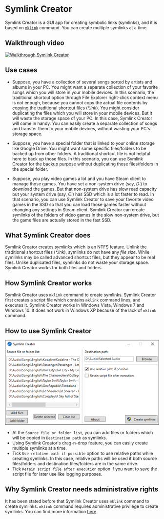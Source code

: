 # Symlink Creator
Symlink Creator is a GUI app for creating symbolic links (symlinks), and it is based on [`mklink`](https://learn.microsoft.com/en-us/windows-server/administration/windows-commands/mklink) command. You can create multiple symlinks at a time.

## Walkthrough video
<a href="https://www.youtube.com/watch?v=1Ad2Qymz5hI" target="_blank">
  <img src="https://i.ytimg.com/vi/1Ad2Qymz5hI/sddefault.jpg" width="600" alt="Walkthrough Symlink Creator" title="Walkthrough Symlink Creator - Click to Watch"/>
</a>

## Use cases
- Suppose, you have a collection of several songs sorted by artists and albums in your PC. You might want a separate collection of your favorite songs which you will store in your mobile devices. In this scenario, the traditional shortcut option through File Explorer right-click context menu is not enough, because you cannot copy the actual file contents by copying the traditional shortcut files (*\*.lnk*). You might consider duplicating the files which you will store in your mobile devices. But it will waste the storage space of your PC. In this case, Symlink Creator will come in handy. You can easily create a separate collection of songs and transfer them to your mobile devices, without wasting your PC's storage space.

- Suppose, you have a special folder that is linked to your online storage like Google Drive. You might want some specific files/folders to be backed up from other folders. A traditional shortcut file is not helpful here to back up those files. In this scenario, you can use Symlink Creator for the backup purpose without duplicating those files/folders in the special folder.

- Suppose, you play video games a lot and you have Steam client to manage those games. You have set a non-system drive (say, *D:*) to download the games. But that non-system drive has slow read capacity but your system drive (say, *C:*) has SSD which is a lot faster to read. In that scenario, you can use Symlink Creator to save your favorite video games in the SSD so that you can load those games faster without changing any settings in Steam client. Symlink Creator can create symlinks of the folders of video games in the slow non-system drive, but the game files are actually stored in the fast SSD.

## What Symlink Creator does
Symlink Creator creates *symlinks* which is an NTFS feature. Unlink the traditional shortcut files (*\*.lnk*), symlinks do not have any *file size*. While symlinks may be called advanced shortcut files, but they appear to be real files. Unlike duplicated files, symlinks do not waste your storage space. Symlink Creator works for both files and folders.

## How Symlink Creator works
Symlink Creator uses `mklink` command to create symlinks. Symlink Creator first creates a script file which contains `mklink` command lines, and executes it. Symlink Creator works in Windows Vista, Windows 7 and Windows 10. It does not work in Windows XP because of the lack of `mklink` command.

## How to use Symlink Creator
![Screenshot](SymlinkCreator/_ReadMe/Screenshot.png "Screenshot of Symlink Creator")
- At the `Source file or folder list`, you can add files or folders which will be copied in `Destination path` as symlinks.
- Using Symlink Creator's drag-n-drop feature, you can easily create multiple symlinks at a time.
- Tick `Use relative path if possible` option to use relative paths while creating symlinks. In this case, relative paths will be used if both source files/folders and destination files/folders are in the same drive.
- Tick `Retain script file after execution` option if you want to save the script file for later use like logging purposes.

## Why Symlink Creator needs administrative rights
It has been stated before that Symlink Creator uses `mklink` command to create symlinks. `mklink` command requires administrative privilege to create symlinks. You can find more information [here](https://learn.microsoft.com/en-us/windows/security/threat-protection/security-policy-settings/create-symbolic-links).
